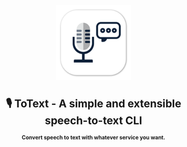 <div align="center">
	<img alt="ToText logo" src="images/totext.png" width="200" height="200" />
	<h1>🎙 ToText - A simple and extensible speech-to-text CLI</h1>
	<p>
		<b>Convert speech to text with whatever service you want.</b>
	</p>
	<br>
	<br>
	<br>
</div>

